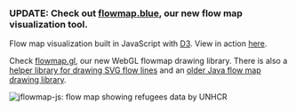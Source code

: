 <h3>UPDATE: Check out <a href="https://flowmap.blue">flowmap.blue</a>, our new flow map visualization tool.</h3>


Flow map visualization built in JavaScript with [D3][d3]. View in action [here][demo].


Check 
[flowmap.gl](https://github.com/teralytics/flowmap.gl), our new WebGL flowmap drawing library. 
There is also a [helper library for drawing SVG flow lines](https://github.com/ilyabo/svg-flowline) and an [older Java flow map drawing library](https://github.com/ilyabo/jflowmap/tree/master/JFlowMap).



[d3]: http://d3js.org/
[demo]: https://ilya.boyandin.me/jflowmap.js/

![jflowmap-js: flow map showing refugees data by UNHCR](https://raw.github.com/ilyabo/jflowmap.js/master/doc/jflowmap-js.png)
